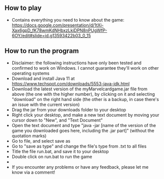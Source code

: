 
## **How to play**
* Contains everything you need to know about the game: https://docs.google.com/presentation/d/1tXi-Xax6gpD_fK78wmKdNHbxzLkiDPN8nPUgWfP-6OY/edit#slide=id.g13593422b03_0_15
## **How to run the program**
* Disclaimer: the following instructions have only been tested and confirmed to work on Windows. I cannot guarantee they'll work on other operating systems
* Download and install Java 11 at https://www.techspot.com/downloads/5553-java-jdk.html 
* Download the latest version of the myMarvelcardgame.jar file from above (the one with the higher number), by clicking on it and selecting "download" on the right hand side (the other is a backup, in case there's an issue with the current version)
* Drag the jar from your downloads folder to your desktop
* Right click your desktop, and make a new text document by moving your cursor down to "New", and "Text Document"
* Open the text document and type "java -jar [name of the version of the game you downloaded goes here, including the .jar part]" (without the quotation marks)
* Go to file, and select save as
* Go to "save as type" and change the file's type from .txt to all files
* Title the file run.bat, and save it to your desktop
* Double click on run.bat to run the game
* 
* If you encounter any problems or have any feedback, please let me know via a comment!
